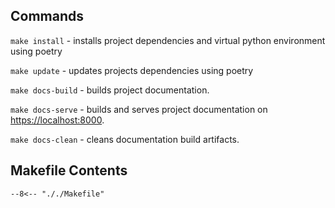 ## Commands

`make install` - installs project dependencies and virtual python environment using poetry

`make update` - updates projects dependencies using poetry

`make docs-build` - builds project documentation.

`make docs-serve` - builds and serves project documentation on <https://localhost:8000>.

`make docs-clean` - cleans documentation build artifacts.

## Makefile Contents

```
--8<-- "././Makefile"
```
